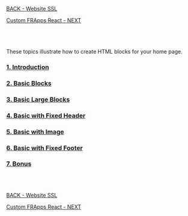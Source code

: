 <!-- ------------------------------------------------------------------------- -->

<div class="page-back">

[BACK - Website SSL](/Setup/fr0306_Setup-Website-SSL-Ubuntu.md)
</div><div class="page-next">

[Custom FRApps React - NEXT](/Setup/fr0105_Custom-FR-Apps-React.md)
</div><div style="margin-top:35px">&nbsp;</div> 
 
<!-- ------------------------------------------------------------------------- -->

These topics illustrate how to create HTML blocks for your home page. 

### [1. Introduction             ](/FRApps/fr020100_Introduction.md)        <!-- {docsify-ignore-all} -->
### [2. Basic Blocks             ](/FRApps/fr020101_Basic-Blocks.md)        <!-- {docsify-ignore-all} -->
### [3. Basic Large Blocks       ](/FRApps/fr020102_Basic-Large-Blocks.md)
### [4. Basic with Fixed Header  ](/FRApps/fr020103_Basic-with-Fixed-Header.md)
### [5. Basic with Image         ](/FRApps/fr020105_Basic-with-Image.md)
### [6. Basic with Fixed Footer        ](/FRApps/fr020104_Basic-with-Fixed-Footer.md)
### [7. Bonus                    ](/FRApps/fr020106_Basic-Bonus.md)
<br><br>
<!-- ------------------------------------------------------------------------- -->

<div class="page-back">


[BACK - Website SSL](/Setup/fr0306_Setup-Website-SSL-Ubuntu.md)
</div><div class="page-next">

[Custom FRApps React - NEXT](/Setup/fr0105_Custom-FR-Apps-React.md)
</div><br>
